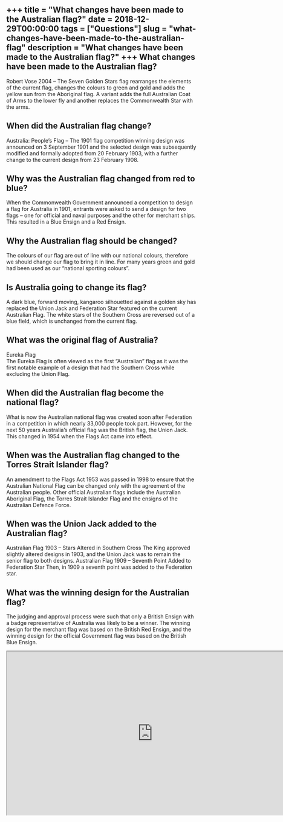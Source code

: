 +++
title = "What changes have been made to the Australian flag?"
date = 2018-12-29T00:00:00
tags = ["Questions"]
slug = "what-changes-have-been-made-to-the-australian-flag"
description = "What changes have been made to the Australian flag?"
+++
What changes have been made to the Australian flag?
---------------------------------------------------

Robert Vose 2004 – The Seven Golden Stars flag rearranges the elements of the current flag, changes the colours to green and gold and adds the yellow sun from the Aboriginal flag. A variant adds the full Australian Coat of Arms to the lower fly and another replaces the Commonwealth Star with the arms.

When did the Australian flag change?
------------------------------------

Australia: People’s Flag – The 1901 flag competition winning design was announced on 3 September 1901 and the selected design was subsequently modified and formally adopted from 20 February 1903, with a further change to the current design from 23 February 1908.

Why was the Australian flag changed from red to blue?
-----------------------------------------------------

When the Commonwealth Government announced a competition to design a flag for Australia in 1901, entrants were asked to send a design for two flags – one for official and naval purposes and the other for merchant ships. This resulted in a Blue Ensign and a Red Ensign.

Why the Australian flag should be changed?
------------------------------------------

The colours of our flag are out of line with our national colours, therefore we should change our flag to bring it in line. For many years green and gold had been used as our “national sporting colours”.

Is Australia going to change its flag?
--------------------------------------

A dark blue, forward moving, kangaroo silhouetted against a golden sky has replaced the Union Jack and Federation Star featured on the current Australian Flag. The white stars of the Southern Cross are reversed out of a blue field, which is unchanged from the current flag.

What was the original flag of Australia?
----------------------------------------

Eureka Flag  
The Eureka Flag is often viewed as the first “Australian” flag as it was the first notable example of a design that had the Southern Cross while excluding the Union Flag.

When did the Australian flag become the national flag?
------------------------------------------------------

What is now the Australian national flag was created soon after Federation in a competition in which nearly 33,000 people took part. However, for the next 50 years Australia’s official flag was the British flag, the Union Jack. This changed in 1954 when the Flags Act came into effect.

When was the Australian flag changed to the Torres Strait Islander flag?
------------------------------------------------------------------------

An amendment to the Flags Act 1953 was passed in 1998 to ensure that the Australian National Flag can be changed only with the agreement of the Australian people. Other official Australian flags include the Australian Aboriginal Flag, the Torres Strait Islander Flag and the ensigns of the Australian Defence Force.

When was the Union Jack added to the Australian flag?
-----------------------------------------------------

Australian Flag 1903 – Stars Altered in Southern Cross The King approved slightly altered designs in 1903, and the Union Jack was to remain the senior flag to both designs. Australian Flag 1909 – Seventh Point Added to Federation Star Then, in 1909 a seventh point was added to the Federation star.

What was the winning design for the Australian flag?
----------------------------------------------------

The judging and approval process were such that only a British Ensign with a badge representative of Australia was likely to be a winner. The winning design for the merchant flag was based on the British Red Ensign, and the winning design for the official Government flag was based on the British Blue Ensign.

<iframe allow="accelerometer; autoplay; clipboard-write; encrypted-media; gyroscope; picture-in-picture" allowfullscreen="" class="__youtube_prefs__  epyt-is-override  no-lazyload" data-no-lazy="1" data-origheight="433" data-origwidth="770" data-skipgform_ajax_framebjll="" height="433" id="_ytid_87746" loading="lazy" src="https://www.youtube.com/embed/dt88oklym8I?enablejsapi=1&autoplay=0&cc_load_policy=0&cc_lang_pref=&iv_load_policy=1&loop=0&modestbranding=0&rel=1&fs=1&playsinline=0&autohide=2&theme=dark&color=red&controls=1&" title="YouTube player" width="770"></iframe>